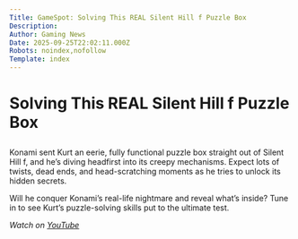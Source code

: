 ```yaml
---
Title: GameSpot: Solving This REAL Silent Hill f Puzzle Box
Description: 
Author: Gaming News
Date: 2025-09-25T22:02:11.000Z
Robots: noindex,nofollow
Template: index
---
```

<h1>
  
  
  Solving This REAL Silent Hill f Puzzle Box
</h1>

<p>Konami sent Kurt an eerie, fully functional puzzle box straight out of Silent Hill f, and he’s diving headfirst into its creepy mechanisms. Expect lots of twists, dead ends, and head-scratching moments as he tries to unlock its hidden secrets.</p>

<p>Will he conquer Konami’s real-life nightmare and reveal what’s inside? Tune in to see Kurt’s puzzle-solving skills put to the ultimate test.</p>

<p><em>Watch on <a href="https://www.youtube.com/watch?v=iXCpjAMd-Hk" rel="noopener noreferrer">YouTube</a></em></p>

